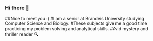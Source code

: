 ### Hi there 👋

##Nice to meet you :) 
#I am a senior at Brandeis University studying Computer Science and Biology. 
#These subjects give me a good time practicing my problem solving and analytical skills.
#Avid mystery and thriller reader 🔍

<!--
**NaomiHaser/NaomiHaser** is a ✨ _special_ ✨ repository because its `README.md` (this file) appears on your GitHub profile.

Here are some ideas to get you started:

- 🔭 I’m currently working on ...
- 🌱 I’m currently learning ...
- 👯 I’m looking to collaborate on ...
- 🤔 I’m looking for help with ...
- 💬 Ask me about ...
- 📫 How to reach me: ...
- 😄 Pronouns: ...
- ⚡ Fun fact: ...
-->
